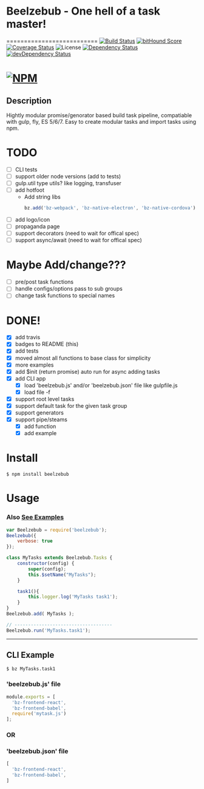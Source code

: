 # Beelzebub - One hell of a task master!
==========================
[![Build Status](https://secure.travis-ci.org/jstty/beelzebub.png?branch=master)](http://travis-ci.org/jstty/beelzebub)
[![bitHound Score](https://www.bithound.io/github/jstty/beelzebub/badges/score.svg?branch=master)](https://www.bithound.io/github/jstty/beelzebub)
[![Coverage Status](https://coveralls.io/repos/jstty/beelzebub/badge.svg?branch=master&service=github)](https://coveralls.io/github/jstty/beelzebub?branch=master)
![License](https://img.shields.io/npm/l/beelzebub.svg)
[![Dependency Status](https://david-dm.org/jstty/beelzebub.png?theme=shields.io&branch=master)](https://david-dm.org/jstty/beelzebub)
[![devDependency Status](https://david-dm.org/jstty/beelzebub/dev-status.png?theme=shields.io&branch=master)](https://david-dm.org/jstty/beelzebub#info=devDependencies) 

[![NPM](https://nodei.co/npm/beelzebub.png)](https://nodei.co/npm/beelzebub/)
==========================

## Description
Hightly modular promise/genorator based build task pipeline, compatiable with gulp, fly, ES 5/6/7.
Easy to create modular tasks and import tasks using npm.

# TODO
* [ ] CLI tests
* [ ] support older node versions (add to tests)
* [ ] gulp.util type utils? like logging, transfuser
* [ ] add hotfoot
  * Add string libs
    ```javascript
    bz.add('bz-webpack', 'bz-native-electron', 'bz-native-cordova')
    ```
* [ ] add logo/icon
* [ ] propaganda page
* [ ] support decorators (need to wait for offical spec)
* [ ] support async/await (need to wait for offical spec)

# Maybe Add/change???
* [ ] pre/post task functions
* [ ] handle configs/options pass to sub groups
* [ ] change task functions to special names

# DONE!
* [x] add travis
* [x] badges to README (this)
* [x] add tests
* [x] moved almost all functions to base class for simplicity
* [x] more examples
* [x] add $init (return promise) auto run for async adding tasks
* [x] add CLI app
  * [x] load 'beelzebub.js' and/or 'beelzebub.json' file like gulpfile.js
  * [x] load file -f
* [x] support root level tasks
* [x] support default task for the given task group
* [x] support generators
* [x] support pipe/steams
  * [x] add function
  * [x] add example

# Install
```shell
$ npm install beelzebub
```

# Usage
### Also [See Examples](./examples)
```javascript
var Beelzebub = require('beelzebub');
Beelzebub({
    verbose: true
});

class MyTasks extends Beelzebub.Tasks {
    constructor(config) {
        super(config);
        this.$setName("MyTasks");
    }

    task1(){
        this.logger.log('MyTasks task1');
    }
}
Beelzebub.add( MyTasks );

// ------------------------------------
Beelzebub.run('MyTasks.task1');
```

--------
## CLI Example

```shell
$ bz MyTasks.task1
```

### 'beelzebub.js' file
```javascript
module.exports = [
  'bz-frontend-react',
  'bz-frontend-babel',
  require('mytask.js')
];
```
### OR
### 'beelzebub.json' file
```javascript
[
  'bz-frontend-react',
  'bz-frontend-babel',
]
```
